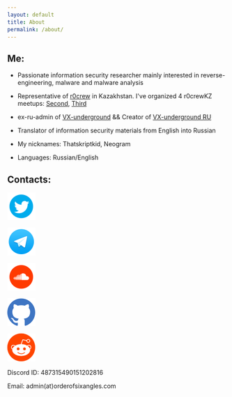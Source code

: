 ```yaml
---
layout: default
title: About
permalink: /about/
---
```


## Me:

- Passionate information security researcher mainly interested in reverse-engineering, malware and malware analysis 

- Representative of [r0crew](https://forum.reverse4you.org/) in Kazakhstan. I've organized 4 r0crewKZ meetups: [Second](https://www.instagram.com/p/B4-Wql3JOAN/), [Third](https://www.instagram.com/p/B6a-YWTpggt/)

- ex-ru-admin of [VX-underground](https://t.me/vxunderground) && Creator of [VX-underground RU](https://vxug.fakedoma.in/ru)

- Translator of information security materials from English into Russian

- My nicknames: Thatskriptkid, Neogram

- Languages: Russian/English



## Contacts:

<style>
img {
    height: 64px;
    weight: 64px;
}
</style>

<div>
<a href="https://twitter.com/thatskriptkid"><img src="/assets/images/social_icons/twitter.png" alt="Twitter"/></a>

<a href="https://t.me/Thatskriptkid"><img src="/assets/images/social_icons/telegram.png" alt="Telegram"/></a>

<a href="https://soundcloud.com/aba-bab-52977964/sets"><img src="/assets/images/social_icons/soundcloud.png" alt="Soundcloud"/></a>

<a href="https://github.com/thatskriptkid/"><img src="/assets/images/social_icons/github.png" alt="Github"/></a>

<a href="https://www.reddit.com/user/thatskriptkid"><img src="/assets/images/social_icons/reddit.png" alt="Reddit"/></a>
</div>

Discord ID: 487315490151202816


Email: admin(at)orderofsixangles.com

